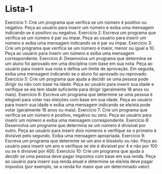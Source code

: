 # Lista-1
Exercício 1: Crie um programa que verifica se um número é positivo ou negativo. Peça ao usuário para
inserir um número e exiba uma mensagem indicando se é positivo ou negativo.
Exercício 2: Escreva um programa que verifica se um número é par ou ímpar. Peça ao usuário para inserir
um número e exiba uma mensagem indicando se é par ou ímpar.
Exercício 3: Crie um programa que verifica se um número é maior, menor ou igual a 10. Peça ao usuário
para inserir um número e exiba uma mensagem correspondente.
Exercício 4: Desenvolva um programa que determina se um aluno foi aprovado em uma disciplina com base
em sua nota. Peça ao usuário para inserir sua nota e defina um limite de aprovação. Em seguida, exiba uma
mensagem indicando se o aluno foi aprovado ou reprovado.
Exercício 5: Crie um programa que ajuda a decidir se uma pessoa pode dirigir ou não com base na idade.
Peça ao usuário para inserir sua idade e verifique se ela tem idade suficiente para dirigir (geralmente 18 anos
ou mais).
Exercício 6: Escreva um programa que determine se uma pessoa é elegível para votar nas eleições com
base em sua idade. Peça ao usuário para inserir sua idade e exiba uma mensagem indicando se ele/ela pode
votar (geralmente 16 anos ou mais).
Exercício 7: Crie um programa que verifica se um número é positivo, negativo ou zero. Peça ao usuário para
inserir um número e exiba uma mensagem correspondente.
Exercício 8: Desenvolva um programa que determina se um número é divisível por outro. Peça ao usuário
para inserir dois números e verifique se o primeiro é divisível pelo segundo. Exiba uma mensagem
apropriada.
Exercício 9: Escreva um programa que determine se um ano é bissexto ou não. Peça ao usuário para inserir
um ano e verifique se ele é divisível por 4 e não por 100 ou se é divisível por 400.
Exercício 10: Crie um programa que ajuda a decidir se uma pessoa deve pagar impostos com base em sua
renda. Peça ao usuário para inserir sua renda anual e determine se ele/ela deve pagar impostos (por
exemplo, se a renda for maior que um determinado valor)
